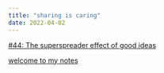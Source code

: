 ```yaml
---
title: "sharing is caring"
date: 2022-04-02
---
```


[#44: The superspreader effect of good ideas](https://www.newsletter.rikagoldberg.com/p/44-super-spreader-effect-of-good?s=w)

[welcome to my notes](quartz/content/_index.md)



